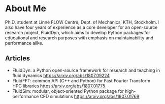 # About Me
Ph.D. student at Linné FLOW Centre, Dept. of Mechanics, KTH, Stockholm. I also
have four years of experience as a core developer for an open-source research
project, FluidDyn, which aims to develop Python packages for educational and
research purposes with emphasis on maintainability and performance alike.

## Articles
* FluidDyn: a Python open-source framework for research and teaching in fluid dynamics https://arxiv.org/abs/1807.09224
* FluidFFT: common API (C++ and Python) for Fast Fourier Transform HPC libraries https://arxiv.org/abs/1807.01775
* FluidSim: modular, object-oriented Python package for high-performance CFD simulations https://arxiv.org/abs/1807.01769
